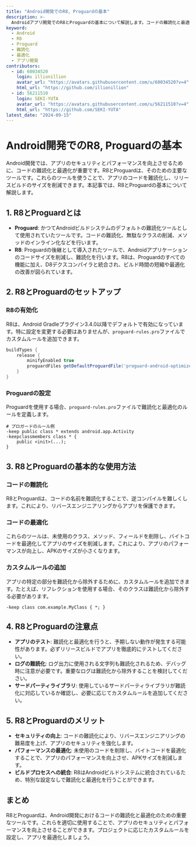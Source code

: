 ```yaml
---
title: "Android開発でのR8, Proguardの基本"
description: >-
  Androidアプリ開発でのR8とProguardの基本について解説します。コードの難読化と最適化の方法を学び、アプリのセキュリティとパフォーマンスを向上させましょう。
keyword:
  - Android
  - R8
  - Proguard
  - 難読化
  - 最適化
  - アプリ開発
contributors:
  - id: 60034520
    login: illionillion
    avatar_url: "https://avatars.githubusercontent.com/u/60034520?v=4"
    html_url: "https://github.com/illionillion"
  - id: 56211510
    login: SEKI-YUTA
    avatar_url: "https://avatars.githubusercontent.com/u/56211510?v=4"
    html_url: "https://github.com/SEKI-YUTA"
latest_date: "2024-09-15"
---
```


# Android開発でのR8, Proguardの基本

Android開発では、アプリのセキュリティとパフォーマンスを向上させるために、コードの難読化と最適化が重要です。R8とProguardは、そのための主要なツールです。これらのツールを使うことで、アプリのコードを難読化し、リリースビルドのサイズを削減できます。本記事では、R8とProguardの基本について解説します。

## 1. R8とProguardとは

- **Proguard**: かつてAndroidビルドシステムのデフォルトの難読化ツールとして使用されていたツールです。コードの難読化、無駄なクラスの削減、メソッドのインライン化などを行います。
- **R8**: Proguardの後継として導入されたツールで、Androidアプリケーションのコードサイズを削減し、難読化を行います。R8は、Proguardのすべての機能に加え、D8デクスコンパイラと統合され、ビルド時間の短縮や最適化の改善が図られています。

## 2. R8とProguardのセットアップ

### R8の有効化

R8は、Android Gradleプラグイン3.4.0以降でデフォルトで有効になっています。特に設定を変更する必要はありませんが、`proguard-rules.pro`ファイルでカスタムルールを追加できます。

```gradle
buildTypes {
    release {
        minifyEnabled true
        proguardFiles getDefaultProguardFile('proguard-android-optimize.txt'), 'proguard-rules.pro'
    }
}
```

### Proguardの設定

Proguardを使用する場合、`proguard-rules.pro`ファイルで難読化と最適化のルールを定義します。

```proguard
# プロガードのルール例
-keep public class * extends android.app.Activity
-keepclassmembers class * {
    public <init>(...);
}
```

## 3. R8とProguardの基本的な使用方法

### コードの難読化

R8とProguardは、コードの名前を難読化することで、逆コンパイルを難しくします。これにより、リバースエンジニアリングからアプリを保護できます。

### コードの最適化

これらのツールは、未使用のクラス、メソッド、フィールドを削除し、バイトコードを最適化してアプリのサイズを削減します。これにより、アプリのパフォーマンスが向上し、APKのサイズが小さくなります。

### カスタムルールの追加

アプリの特定の部分を難読化から除外するために、カスタムルールを追加できます。たとえば、リフレクションを使用する場合、そのクラスは難読化から除外する必要があります。

```proguard
-keep class com.example.MyClass { *; }
```

## 4. R8とProguardの注意点

- **アプリのテスト**: 難読化と最適化を行うと、予期しない動作が発生する可能性があります。必ずリリースビルドでアプリを徹底的にテストしてください。
- **ログの難読化**: ログ出力に使用される文字列も難読化されるため、デバッグ時に注意が必要です。重要なログは難読化から除外することを検討してください。
- **サードパーティライブラリ**: 使用しているサードパーティライブラリが難読化に対応しているか確認し、必要に応じてカスタムルールを追加してください。

## 5. R8とProguardのメリット

- **セキュリティの向上**: コードの難読化により、リバースエンジニアリングの難易度を上げ、アプリのセキュリティを強化します。
- **パフォーマンスの最適化**: 未使用のコードを削除し、バイトコードを最適化することで、アプリのパフォーマンスを向上させ、APKサイズを削減します。
- **ビルドプロセスへの統合**: R8はAndroidビルドシステムに統合されているため、特別な設定なしで難読化と最適化を行うことができます。

## まとめ

R8とProguardは、Android開発におけるコードの難読化と最適化のための重要なツールです。これらを適切に使用することで、アプリのセキュリティとパフォーマンスを向上させることができます。プロジェクトに応じたカスタムルールを設定し、アプリを最適化しましょう。
